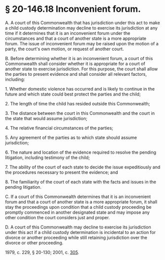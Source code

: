 # § 20-146.18 Inconvenient forum.

<p>A. A court of this Commonwealth that has jurisdiction under this act to make a child custody determination may decline to exercise its jurisdiction at any time if it determines that it is an inconvenient forum under the circumstances and that a court of another state is a more appropriate forum. The issue of inconvenient forum may be raised upon the motion of a party, the court's own motion, or request of another court.</p><p>B. Before determining whether it is an inconvenient forum, a court of this Commonwealth shall consider whether it is appropriate for a court of another state to exercise jurisdiction. For this purpose, the court shall allow the parties to present evidence and shall consider all relevant factors, including:</p><p>1. Whether domestic violence has occurred and is likely to continue in the future and which state could best protect the parties and the child;</p><p>2. The length of time the child has resided outside this Commonwealth;</p><p>3. The distance between the court in this Commonwealth and the court in the state that would assume jurisdiction;</p><p>4. The relative financial circumstances of the parties;</p><p>5. Any agreement of the parties as to which state should assume jurisdiction;</p><p>6. The nature and location of the evidence required to resolve the pending litigation, including testimony of the child;</p><p>7. The ability of the court of each state to decide the issue expeditiously and the procedures necessary to present the evidence; and</p><p>8. The familiarity of the court of each state with the facts and issues in the pending litigation.</p><p>C. If a court of this Commonwealth determines that it is an inconvenient forum and that a court of another state is a more appropriate forum, it shall stay the proceedings upon condition that a child custody proceeding be promptly commenced in another designated state and may impose any other condition the court considers just and proper.</p><p>D. A court of this Commonwealth may decline to exercise its jurisdiction under this act if a child custody determination is incidental to an action for divorce or another proceeding while still retaining jurisdiction over the divorce or other proceeding.</p><p>1979, c. 229, § 20-130; 2001, c. <a href='http://lis.virginia.gov/cgi-bin/legp604.exe?011+ful+CHAP0305'>305</a>.</p>